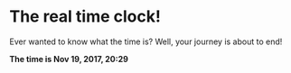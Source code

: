 # The real time clock!

Ever wanted to know what the time is? Well, your journey is about to end!

**The time is Nov 19, 2017, 20:29**